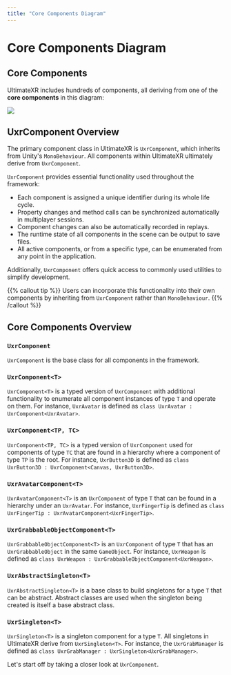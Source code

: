 ```yaml
---
title: "Core Components Diagram"
---
```


# Core Components Diagram

## Core Components

UltimateXR includes hundreds of components, all deriving from one of the **core components** in this diagram:

![](/docs/programming-guide/media/ClassDiagram.png)

## UxrComponent Overview

The primary component class in UltimateXR is `UxrComponent`, which inherits from Unity's `MonoBehaviour`. All components within UltimateXR ultimately derive from `UxrComponent`.

`UxrComponent` provides essential functionality used throughout the framework:

- Each component is assigned a unique identifier during its whole life cycle.
- Property changes and method calls can be synchronized automatically in multiplayer sessions. 
- Component changes can also be automatically recorded in replays.
- The runtime state of all components in the scene can be output to save files.
- All active components, or from a specific type, can be enumerated from any point in the application.

Additionally, `UxrComponent` offers quick access to commonly used utilities to simplify development.

{{% callout tip %}}
Users can incorporate this functionality into their own components by inheriting from `UxrComponent` rather than `MonoBehaviour`.
{{% /callout %}}

## Core Components Overview

### `UxrComponent`
`UxrComponent` is the base class for all components in the framework.

### `UxrComponent<T>`
`UxrComponent<T>` is a typed version of `UxrComponent` with additional functionality to enumerate all component instances of type `T` and operate on them. For instance, `UxrAvatar` is defined as `class UxrAvatar : UxrComponent<UxrAvatar>`.

### `UxrComponent<TP, TC>`
`UxrComponent<TP, TC>` is a typed version of `UxrComponent` used for components of type `TC` that are found in a hierarchy where a component of type `TP` is the root.  For instance, `UxrButton3D` is defined as `class UxrButton3D : UxrComponent<Canvas, UxrButton3D>`.

### `UxrAvatarComponent<T>`
`UxrAvatarComponent<T>` is an `UxrComponent` of type `T` that can be found in a hierarchy under an `UxrAvatar`. For instance, `UxrFingerTip` is defined as `class UxrFingerTip : UxrAvatarComponent<UxrFingerTip>`.

### `UxrGrabbableObjectComponent<T>`
`UxrGrabbableObjectComponent<T>` is an `UxrComponent` of type `T` that has an `UxrGrabbableObject` in the same `GameObject`. For instance, `UxrWeapon` is defined as `class UxrWeapon : UxrGrabbableObjectComponent<UxrWeapon>`.

### `UxrAbstractSingleton<T>`
`UxrAbstractSingleton<T>` is a base class to build singletons for a type `T` that can be abstract. Abstract classes are used when the singleton being created is itself a base abstract class.

### `UxrSingleton<T>`
`UxrSingleton<T>` is a singleton component for a type `T`. All singletons in UltimateXR derive from `UxrSingleton<T>`. For instance, the `UxrGrabManager` is defined as `class UxrGrabManager : UxrSingleton<UxrGrabManager>`.


Let's start off by taking a closer look at `UxrComponent`.